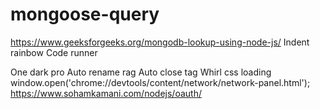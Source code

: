 # mongoose-query


https://www.geeksforgeeks.org/mongodb-lookup-using-node-js/
Indent rainbow 
Code runner 

One dark pro
Auto rename rag
Auto close tag
Whirl css loading 
window.open('chrome://devtools/content/network/network-panel.html');
https://www.sohamkamani.com/nodejs/oauth/
